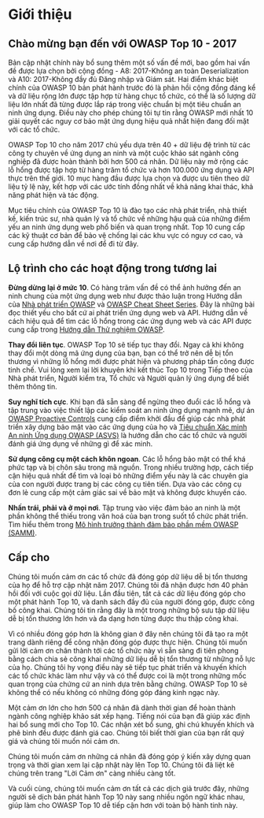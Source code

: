 # Giới thiệu

## Chào mừng bạn đến với OWASP Top 10 - 2017

Bản cập nhật chính này bổ sung thêm một số vấn đề mới, bao gồm hai vấn đề được lựa chọn bởi cộng đồng - A8: 2017-Không an toàn Deserialization và A10: 2017-Không đầy đủ Đăng nhập và Giám sát. Hai điểm khác biệt chính của OWASP 10 bản phát hành trước đó là phản hồi cộng đồng đáng kể và dữ liệu rộng lớn được tập hợp từ hàng chục tổ chức, có thể là số lượng dữ liệu lớn nhất đã từng được lắp ráp trong việc chuẩn bị một tiêu chuẩn an ninh ứng dụng. Điều này cho phép chúng tôi tự tin rằng OWASP mới nhất 10 giải quyết các nguy cơ bảo mật ứng dụng hiệu quả nhất hiện đang đối mặt với các tổ chức.

OWASP Top 10 cho năm 2017 chủ yếu dựa trên 40 + dữ liệu đệ trình từ các công ty chuyên về ứng dụng an ninh và một cuộc khảo sát ngành công nghiệp đã được hoàn thành bởi hơn 500 cá nhân. Dữ liệu này mở rộng các lỗ hổng được tập hợp từ hàng trăm tổ chức và hơn 100.000 ứng dụng và API thực trên thế giới. 10 mục hàng đầu được lựa chọn và được ưu tiên theo dữ liệu tỷ lệ này, kết hợp với các ước tính đồng nhất về khả năng khai thác, khả năng phát hiện và tác động.

Mục tiêu chính của OWASP Top 10 là đào tạo các nhà phát triển, nhà thiết kế, kiến ​​trúc sư, nhà quản lý và tổ chức về những hậu quả của những điểm yếu an ninh ứng dụng web phổ biến và quan trọng nhất. Top 10 cung cấp các kỹ thuật cơ bản để bảo vệ chống lại các khu vực có nguy cơ cao, và cung cấp hướng dẫn về nơi để đi từ đây.

## Lộ trình cho các hoạt động trong tương lai

**Đừng dừng lại ở mức 10**. Có hàng trăm vấn đề có thể ảnh hưởng đến an ninh chung của một ứng dụng web như được thảo luận trong Hướng dẫn của [Nhà phát triển OWASP](https://www.owasp.org/index.php/OWASP_Guide_Project) và [OWASP Cheat Sheet Series]( https://www.owasp.org/index.php/Category:Cheatsheets). Đây là những bài đọc thiết yếu cho bất cứ ai phát triển ứng dụng web và API. Hướng dẫn về cách hiệu quả để tìm các lỗ hổng trong các ứng dụng web và các API được cung cấp trong [Hướng dẫn Thử nghiệm OWASP](https://www.owasp.org/index.php/OWASP_Testing_Project).

**Thay đổi liên tục**. OWASP Top 10 sẽ tiếp tục thay đổi. Ngay cả khi không thay đổi một dòng mã ứng dụng của bạn, bạn có thể trở nên dễ bị tổn thương vì những lỗ hổng mới được phát hiện và phương pháp tấn công được tinh chế. Vui lòng xem lại lời khuyên khi kết thúc Top 10 trong Tiếp theo của Nhà phát triển, Người kiểm tra, Tổ chức và Người quản lý ứng dụng để biết thêm thông tin.

**Suy nghĩ tích cực**. Khi bạn đã sẵn sàng để ngừng theo đuổi các lỗ hổng và tập trung vào việc thiết lập các kiểm soát an ninh ứng dụng mạnh mẽ, dự án [OWASP Proactive Controls](https://www.owasp.org/index.php/OWASP_Proactive_Controls) cung cấp điểm khởi đầu để giúp các nhà phát triển xây dựng bảo mật vào các ứng dụng của họ và [Tiêu chuẩn Xác minh An ninh Ứng dụng OWASP (ASVS)](https://www.owasp.org/index.php/ASVS) là hướng dẫn cho các tổ chức và người đánh giá ứng dụng về những gì để xác minh.

**Sử dụng công cụ một cách khôn ngoan**. Các lỗ hổng bảo mật có thể khá phức tạp và bị chôn sâu trong mã nguồn. Trong nhiều trường hợp, cách tiếp cận hiệu quả nhất để tìm và loại bỏ những điểm yếu này là các chuyên gia của con người được trang bị các công cụ tiên tiến. Dựa vào các công cụ đơn lẻ cung cấp một cảm giác sai về bảo mật và không được khuyến cáo.

**Nhấn trái, phải và ở mọi nơi**. Tập trung vào việc đảm bảo an ninh là một phần không thể thiếu trong văn hoá của bạn trong suốt tổ chức phát triển. Tìm hiểu thêm trong [Mô hình trưởng thành đảm bảo phần mềm OWASP (SAMM)](https://www.owasp.org/index.php/OWASP_SAMM_Project).

## Cấp cho

Chúng tôi muốn cảm ơn các tổ chức đã đóng góp dữ liệu dễ bị tổn thương của họ để hỗ trợ cập nhật năm 2017. Chúng tôi đã nhận được hơn 40 phản hồi đối với cuộc gọi dữ liệu. Lần đầu tiên, tất cả các dữ liệu đóng góp cho một phát hành Top 10, và danh sách đầy đủ của người đóng góp, được công bố công khai. Chúng tôi tin rằng đây là một trong những bộ sưu tập dữ liệu dễ bị tổn thương lớn hơn và đa dạng hơn từng được thu thập công khai.

Vì có nhiều đóng góp hơn là không gian ở đây nên chúng tôi đã tạo ra một trang dành riêng để công nhận đóng góp được thực hiện. Chúng tôi muốn gửi lời cảm ơn chân thành tới các tổ chức này vì sẵn sàng đi tiên phong bằng cách chia sẻ công khai những dữ liệu dễ bị tổn thương từ những nỗ lực của họ. Chúng tôi hy vọng điều này sẽ tiếp tục phát triển và khuyến khích các tổ chức khác làm như vậy và có thể được coi là một trong những mốc quan trọng của chứng cứ an ninh dựa trên bằng chứng. OWASP Top 10 sẽ không thể có nếu không có những đóng góp đáng kinh ngạc này.

Một cảm ơn lớn cho hơn 500 cá nhân đã dành thời gian để hoàn thành ngành công nghiệp khảo sát xếp hạng. Tiếng nói của bạn đã giúp xác định hai bổ sung mới cho Top 10. Các nhận xét bổ sung, ghi chú khuyến khích và phê bình đều được đánh giá cao. Chúng tôi biết thời gian của bạn rất quý giá và chúng tôi muốn nói cảm ơn.

Chúng tôi muốn cảm ơn những cá nhân đã đóng góp ý kiến ​​xây dựng quan trọng và thời gian xem lại cập nhật này lên Top 10. Chúng tôi đã liệt kê chúng trên trang "Lời Cảm ơn" càng nhiều càng tốt.

Và cuối cùng, chúng tôi muốn cảm ơn tất cả các dịch giả trước đây, những người sẽ dịch bản phát hành Top 10 này sang nhiều ngôn ngữ khác nhau, giúp làm cho OWASP Top 10 dễ tiếp cận hơn với toàn bộ hành tinh này.
